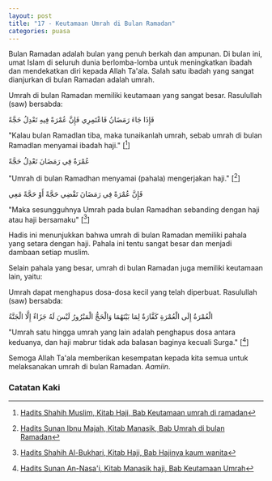 ```yaml
---
layout: post
title: "17 - Keutamaan Umrah di Bulan Ramadan"
categories: puasa
---
```


Bulan Ramadan adalah bulan yang penuh berkah dan ampunan. Di bulan ini, umat Islam di seluruh dunia berlomba-lomba untuk meningkatkan ibadah dan mendekatkan diri kepada Allah Ta'ala. Salah satu ibadah yang sangat dianjurkan di bulan Ramadan adalah umrah.

Umrah di bulan Ramadan memiliki keutamaan yang sangat besar. Rasulullah (saw) bersabda:

<p class="arab">
فَإِذَا جَاءَ رَمَضَانُ فَاعْتَمِرِي فَإِنَّ عُمْرَةً فِيهِ تَعْدِلُ حَجَّةً
</p>

"Kalau bulan Ramadlan tiba, maka tunaikanlah umrah, sebab umrah di bulan Ramadlan menyamai ibadah haji." [[^98d23d91-3b44-4f8a-b8f1-a5c510429f1f]]

[^98d23d91-3b44-4f8a-b8f1-a5c510429f1f]: [Hadits Shahih Muslim, Kitab Haji, Bab Keutamaan umrah di ramadan](/referensi/98d23d91-3b44-4f8a-b8f1-a5c510429f1f.html)

<p class="arab">
عُمْرَةٌ فِي رَمَضَانَ تَعْدِلُ حَجَّةً
</p>

"Umrah di bulan Ramadhan menyamai (pahala) mengerjakan haji." [[^19538356-0e0b-40ae-adae-f79272f4f667]]

[^19538356-0e0b-40ae-adae-f79272f4f667]: [Hadits Sunan Ibnu Majah, Kitab Manasik, Bab Umrah di bulan Ramadan](/referensi/19538356-0e0b-40ae-adae-f79272f4f667.html)

<p class="arab">
فَإِنَّ عُمْرَةً فِي رَمَضَانَ تَقْضِي حَجَّةً أَوْ حَجَّةً مَعِي
</p>

"Maka sesungguhnya Umrah pada bulan Ramadhan sebanding dengan haji atau haji bersamaku" [[^3f9e665d-d983-458c-9a12-09c5a2b80165]]

[^3f9e665d-d983-458c-9a12-09c5a2b80165]: [Hadits Shahih Al-Bukhari, Kitab Haji, Bab Hajinya kaum wanita](/referensi/3f9e665d-d983-458c-9a12-09c5a2b80165.html)

Hadis ini menunjukkan bahwa umrah di bulan Ramadan memiliki pahala yang setara dengan haji. Pahala ini tentu sangat besar dan menjadi dambaan setiap muslim.

Selain pahala yang besar, umrah di bulan Ramadan juga memiliki keutamaan lain, yaitu:

Umrah dapat menghapus dosa-dosa kecil yang telah diperbuat. Rasulullah (saw) bersabda:

<p class="arab">
الْعُمْرَةُ إِلَى الْعُمْرَةِ كَفَّارَةٌ لِمَا بَيْنَهُمَا وَالْحَجُّ الْمَبْرُورُ لَيْسَ لَهُ جَزَاءٌ إِلَّا الْجَنَّةُ
</p>

"Umrah satu hingga umrah yang lain adalah penghapus dosa antara keduanya, dan haji mabrur tidak ada balasan baginya kecuali Surga." [[^b43d3b74-da51-496b-80f7-3e015022ed51]] 

[^b43d3b74-da51-496b-80f7-3e015022ed51]: [Hadits Sunan An-Nasa'i, Kitab Manasik haji, Bab Keutamaan Umrah](/referensi/b43d3b74-da51-496b-80f7-3e015022ed51.html)

Semoga Allah Ta'ala memberikan kesempatan kepada kita semua untuk melaksanakan umrah di bulan Ramadan. *Aamiin*.

### Catatan Kaki